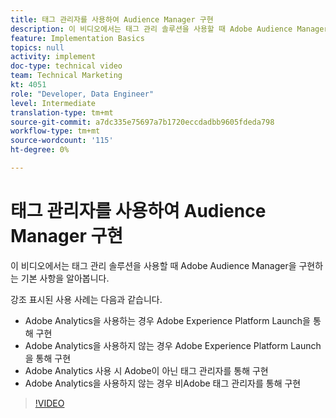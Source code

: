 ```yaml
---
title: 태그 관리자를 사용하여 Audience Manager 구현
description: 이 비디오에서는 태그 관리 솔루션을 사용할 때 Adobe Audience Manager을 구현하는 기본 사항을 알아봅니다.
feature: Implementation Basics
topics: null
activity: implement
doc-type: technical video
team: Technical Marketing
kt: 4051
role: "Developer, Data Engineer"
level: Intermediate
translation-type: tm+mt
source-git-commit: a7dc335e75697a7b1720eccdadbb9605fdeda798
workflow-type: tm+mt
source-wordcount: '115'
ht-degree: 0%

---
```



# 태그 관리자를 사용하여 Audience Manager 구현

이 비디오에서는 태그 관리 솔루션을 사용할 때 Adobe Audience Manager을 구현하는 기본 사항을 알아봅니다.

강조 표시된 사용 사례는 다음과 같습니다.

* Adobe Analytics을 사용하는 경우 Adobe Experience Platform Launch을 통해 구현
* Adobe Analytics을 사용하지 않는 경우 Adobe Experience Platform Launch을 통해 구현
* Adobe Analytics 사용 시 Adobe이 아닌 태그 관리자를 통해 구현
* Adobe Analytics을 사용하지 않는 경우 비Adobe 태그 관리자를 통해 구현

>[!VIDEO](https://video.tv.adobe.com/v/29964/?quality=12)
